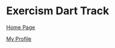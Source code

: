# Exercism Dart Track

[Home Page](https://exercism.org/tracks/dart)

[My Profile](https://exercism.org/profiles/vpayno)


